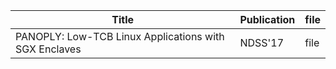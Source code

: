 Title|Publication|file
--- | --- | --- 
PANOPLY: Low-TCB Linux Applications with SGX Enclaves | NDSS'17 |file 

